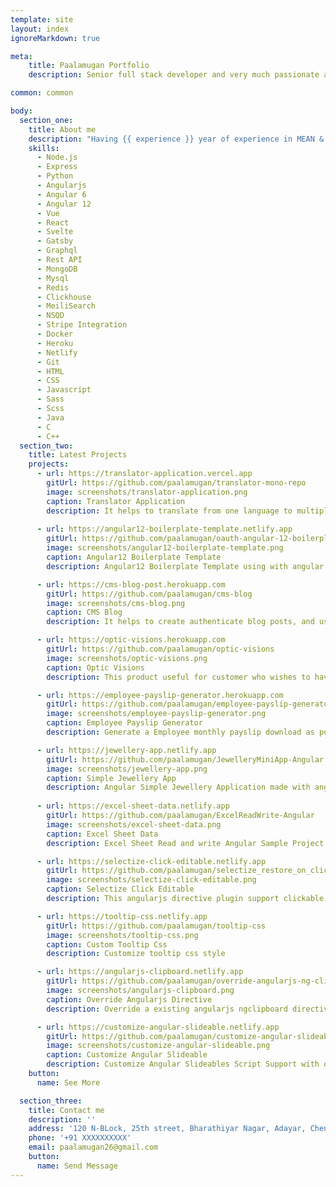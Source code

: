 ```yaml
---
template: site
layout: index
ignoreMarkdown: true

meta:
    title: Paalamugan Portfolio
    description: Senior full stack developer and very much passionate and interesting about any coding language.

common: common

body:
  section_one:
    title: About me
    description: "Having {{ experience }} year of experience in MEAN & MERN Stack development and more enthusiasm for my work. Able to work independently, as a part of team and able to vaporize and grasp the new things. Extensive experience in working with product development and startup Product Company."
    skills:
      - Node.js
      - Express
      - Python
      - Angularjs
      - Angular 6
      - Angular 12
      - Vue
      - React
      - Svelte
      - Gatsby
      - Graphql
      - Rest API
      - MongoDB
      - Mysql
      - Redis
      - Clickhouse
      - MeiliSearch
      - NSQD
      - Stripe Integration
      - Docker
      - Heroku
      - Netlify
      - Git
      - HTML
      - CSS
      - Javascript
      - Sass
      - Scss
      - Java
      - C
      - C++
  section_two:
    title: Latest Projects
    projects:
      - url: https://translator-application.vercel.app
        gitUrl: https://github.com/paalamugan/translator-mono-repo
        image: screenshots/translator-application.png
        caption: Translator Application
        description: It helps to translate from one language to multiple languages using svelte.
        
      - url: https://angular12-boilerplate-template.netlify.app
        gitUrl: https://github.com/paalamugan/oauth-angular-12-boilerplate-template
        image: screenshots/angular12-boilerplate-template.png
        caption: Angular12 Boilerplate Template
        description: Angular12 Boilerplate Template using with angular material, flexlayout, tailwind.

      - url: https://cms-blog-post.herokuapp.com
        gitUrl: https://github.com/paalamugan/cms-blog
        image: screenshots/cms-blog.png
        caption: CMS Blog
        description: It helps to create authenticate blog posts, and users can also comments the specific posts.

      - url: https://optic-visions.herokuapp.com
        gitUrl: https://github.com/paalamugan/optic-visions
        image: screenshots/optic-visions.png
        caption: Optic Visions
        description: This product useful for customer who wishes to have all the details for the optical related business.

      - url: https://employee-payslip-generator.herokuapp.com
        gitUrl: https://github.com/paalamugan/employee-payslip-generator
        image: screenshots/employee-payslip-generator.png
        caption: Employee Payslip Generator
        description: Generate a Employee monthly payslip download as pdf and send to their mail.

      - url: https://jewellery-app.netlify.app
        gitUrl: https://github.com/paalamugan/JewelleryMiniApp-Angular
        image: screenshots/jewellery-app.png
        caption: Simple Jewellery App
        description: Angular Simple Jewellery Application made with angular6 framework.
        
      - url: https://excel-sheet-data.netlify.app
        gitUrl: https://github.com/paalamugan/ExcelReadWrite-Angular
        image: screenshots/excel-sheet-data.png
        caption: Excel Sheet Data
        description: Excel Sheet Read and write Angular Sample Project

      - url: https://selectize-click-editable.netlify.app
        gitUrl: https://github.com/paalamugan/selectize_restore_on_click_plugin
        image: screenshots/selectize-click-editable.png
        caption: Selectize Click Editable
        description: This angularjs directive plugin support clickable edit selectedItem in selectize.

      - url: https://tooltip-css.netlify.app
        gitUrl: https://github.com/paalamugan/tooltip-css
        image: screenshots/tooltip-css.png
        caption: Custom Tooltip Css
        description: Customize tooltip css style

      - url: https://angularjs-clipboard.netlify.app
        gitUrl: https://github.com/paalamugan/override-angularjs-ng-clipboard
        image: screenshots/angularjs-clipboard.png
        caption: Override Angularjs Directive
        description: Override a existing angularjs ngclipboard directive.

      - url: https://customize-angular-slideable.netlify.app
        gitUrl: https://github.com/paalamugan/customize-angular-slideables
        image: screenshots/customize-angular-slideable.png
        caption: Customize Angular Slideable
        description: Customize Angular Slideables Script Support with or without jquery.
    button:
      name: See More

  section_three:
    title: Contact me
    description: ''
    address: '120 N-BLock, 25th street, Bharathiyar Nagar, Adayar, Chennai: 600005'
    phone: '+91 XXXXXXXXXX'
    email: paalamugan26@gmail.com
    button:
      name: Send Message
---
```

